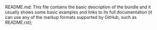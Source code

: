 README.md: This file contains the basic description of the bundle and it usually shows some basic examples and links to its full documentation (it can use any of the markup formats supported by GitHub, such as README.rst);
